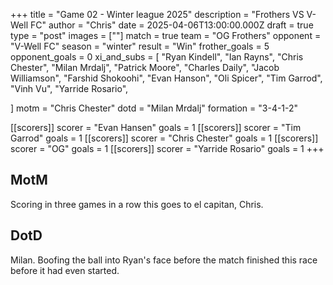 +++
title = "Game 02 - Winter league 2025"
description = "Frothers VS V-Well FC"
author = "Chris"
date = 2025-04-06T13:00:00.000Z
draft = true
type = "post"
images = [""]
match = true
team = "OG Frothers"
opponent = "V-Well FC"
season = "winter"
result = "Win"
frother_goals = 5
opponent_goals = 0
xi_and_subs = [
  "Ryan Kindell",
  "Ian Rayns",
  "Chris Chester",
  "Milan Mrdalj",
  "Patrick Moore",
  "Charles Daily",
  "Jacob Williamson",
  "Farshid Shokoohi",
  "Evan Hanson",
  "Oli Spicer",
  "Tim Garrod",
  "Vinh Vu",
  "Yarride Rosario",

]
motm = "Chris Chester"
dotd = "Milan Mrdalj"
formation = "3-4-1-2"

[[scorers]]
scorer = "Evan Hansen"
goals = 1
[[scorers]]
scorer = "Tim Garrod"
goals = 1
[[scorers]]
scorer = "Chris Chester"
goals = 1
[[scorers]]
scorer = "OG"
goals = 1
[[scorers]]
scorer = "Yarride Rosario"
goals = 1
+++


## MotM 

Scoring in three games in a row this goes to el capitan, Chris.

## DotD

Milan. Boofing the ball into Ryan's face before the match finished this race before it had even started.
